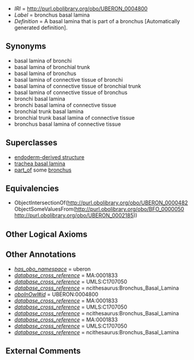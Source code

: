  * *IRI* = http://purl.obolibrary.org/obo/UBERON_0004800
 * *Label* = bronchus basal lamina
 * *Definition* = A basal lamina that is part of a bronchus [Automatically generated definition].

## Synonyms

 * basal lamina of bronchi
 * basal lamina of bronchial trunk
 * basal lamina of bronchus
 * basal lamina of connective tissue of bronchi
 * basal lamina of connective tissue of bronchial trunk
 * basal lamina of connective tissue of bronchus
 * bronchi basal lamina
 * bronchi basal lamina of connective tissue
 * bronchial trunk basal lamina
 * bronchial trunk basal lamina of connective tissue
 * bronchus basal lamina of connective tissue

## Superclasses

 * [endoderm-derived structure](../../UBERON/19/UBERON_0004119.md)
 * [trachea basal lamina](../../UBERON/99/UBERON_0004799.md)
 * [part_of](../../BFO/50/BFO_0000050.md) some [bronchus](../../UBERON/85/UBERON_0002185.md)

## Equivalencies

 * ObjectIntersectionOf(<http://purl.obolibrary.org/obo/UBERON_0000482> ObjectSomeValuesFrom(<http://purl.obolibrary.org/obo/BFO_0000050> <http://purl.obolibrary.org/obo/UBERON_0002185>))

## Other Logical Axioms


## Other Annotations

 * *[has_obo_namespace](../../ce/oboInOwl#hasOBONamespace.md)* = uberon
 * *[database_cross_reference](../../ef/oboInOwl#hasDbXref.md)* = MA:0001833
 * *[database_cross_reference](../../ef/oboInOwl#hasDbXref.md)* = UMLS:C1707050
 * *[database_cross_reference](../../ef/oboInOwl#hasDbXref.md)* = ncithesaurus:Bronchus_Basal_Lamina
 * *[oboInOwl#id](../../id/oboInOwl#id.md)* = UBERON:0004800
 * *[database_cross_reference](../../ef/oboInOwl#hasDbXref.md)* = MA:0001833
 * *[database_cross_reference](../../ef/oboInOwl#hasDbXref.md)* = UMLS:C1707050
 * *[database_cross_reference](../../ef/oboInOwl#hasDbXref.md)* = ncithesaurus:Bronchus_Basal_Lamina
 * *[database_cross_reference](../../ef/oboInOwl#hasDbXref.md)* = MA:0001833
 * *[database_cross_reference](../../ef/oboInOwl#hasDbXref.md)* = UMLS:C1707050
 * *[database_cross_reference](../../ef/oboInOwl#hasDbXref.md)* = ncithesaurus:Bronchus_Basal_Lamina

## External Comments

